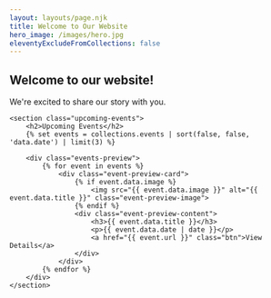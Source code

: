 ```yaml
---
layout: layouts/page.njk
title: Welcome to Our Website
hero_image: /images/hero.jpg
eleventyExcludeFromCollections: false
---
```


<div class="container">
    <section class="welcome-section">
        <h2>Welcome to our website!</h2>
        <p>We're excited to share our story with you.</p>
    </section>

    <section class="upcoming-events">
        <h2>Upcoming Events</h2>
        {% set events = collections.events | sort(false, false, 'data.date') | limit(3) %}

        <div class="events-preview">
            {% for event in events %}
                <div class="event-preview-card">
                    {% if event.data.image %}
                        <img src="{{ event.data.image }}" alt="{{ event.data.title }}" class="event-preview-image">
                    {% endif %}
                    <div class="event-preview-content">
                        <h3>{{ event.data.title }}</h3>
                        <p>{{ event.data.date | date }}</p>
                        <a href="{{ event.url }}" class="btn">View Details</a>
                    </div>
                </div>
            {% endfor %}
        </div>
    </section>

</div>
